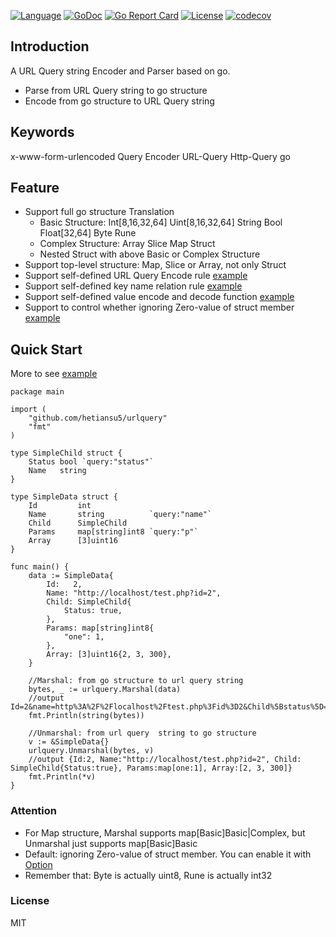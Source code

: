 [![Language](https://img.shields.io/badge/Language-Go-blue.svg)](https://golang.org/)
[![GoDoc](https://godoc.org/github.com/hetiansu5/urlquery?status.svg)](https://godoc.org/github.com/hetiansu5/urlquery)
[![Go Report Card](https://goreportcard.com/badge/github.com/hetiansu5/urlquery)](https://goreportcard.com/report/github.com/hetiansu5/urlquery)
[![License](https://img.shields.io/github/license/hetiansu5/urlquery)](LICENSE)
[![codecov](https://codecov.io/gh/hetiansu5/urlquery/branch/master/graph/badge.svg?token=N5NWVBHRTY)](https://codecov.io/gh/hetiansu5/urlquery)

## Introduction
A URL Query string Encoder and Parser based on go.

- Parse from URL Query string to go structure
- Encode from go structure to URL Query string

## Keywords
x-www-form-urlencoded Query Encoder URL-Query Http-Query go

## Feature
- Support full go structure Translation
    - Basic Structure: Int[8,16,32,64] Uint[8,16,32,64] String Bool Float[32,64] Byte Rune
    - Complex Structure: Array Slice Map Struct
    - Nested Struct with above Basic or Complex Structure
- Support top-level structure: Map, Slice or Array, not only Struct
- Support self-defined URL Query Encode rule [example](example/withoption.go)
- Support self-defined key name relation rule [example](example/simple.go)
- Support self-defined value encode and decode function [example](example/converter.go)
- Support to control whether ignoring Zero-value of struct member [example](example/withoption.go)


## Quick Start
More to see [example](example/withoption.go)

```golang
package main

import (
	"github.com/hetiansu5/urlquery"
	"fmt"
)

type SimpleChild struct {
	Status bool `query:"status"`
	Name   string
}

type SimpleData struct {
	Id         int
	Name       string          `query:"name"`
	Child      SimpleChild
	Params     map[string]int8 `query:"p"`
	Array      [3]uint16
}

func main() {
	data := SimpleData{
		Id:   2,
		Name: "http://localhost/test.php?id=2",
		Child: SimpleChild{
			Status: true,
		},
		Params: map[string]int8{
			"one": 1,
		},
		Array: [3]uint16{2, 3, 300},
	}

	//Marshal: from go structure to url query string
	bytes, _ := urlquery.Marshal(data)
	//output Id=2&name=http%3A%2F%2Flocalhost%2Ftest.php%3Fid%3D2&Child%5Bstatus%5D=1&p%5Bone%5D=1&Array%5B%5D=2&Array%5B%5D=3&Array%5B%5D=300
	fmt.Println(string(bytes))

	//Unmarshal: from url query  string to go structure
	v := &SimpleData{}
	urlquery.Unmarshal(bytes, v)
	//output {Id:2, Name:"http://localhost/test.php?id=2", Child: SimpleChild{Status:true}, Params:map[one:1], Array:[2, 3, 300]}
	fmt.Println(*v)
}
```


### Attention
- For Map structure, Marshal supports map[Basic]Basic|Complex, but Unmarshal just supports map[Basic]Basic
- Default: ignoring Zero-value of struct member. You can enable it with [Option](example/withoption.go)
- Remember that: Byte is actually uint8, Rune is actually int32


### License
MIT
